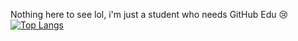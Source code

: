 <!--
### Hi there 👋
**OlaMushroom/OlaMushroom** is a ✨ _special_ ✨ repository because its `README.md` (this file) appears on your GitHub profile.
Here are some ideas to get you started:
- 🔭 I’m currently working on ...
- 🌱 I’m currently learning ...
- 👯 I’m looking to collaborate on ...
- 🤔 I’m looking for help with ...
- 💬 Ask me about ...
- 📫 How to reach me: ...
- 😄 Pronouns: ...
- ⚡ Fun fact: ...
-->

Nothing here to see lol, i'm just a student who needs GitHub Edu 😢
[![Top Langs](https://github-readme-stats.vercel.app/api/top-langs/?username=anuraghazra&langs_count=10&layout=compact&border_radius&title_color=ff77aa&border_color=9c9c9c&bg_color=135deg,2780e6,a03cff)](https://github.com/anuraghazra/github-readme-stats)
